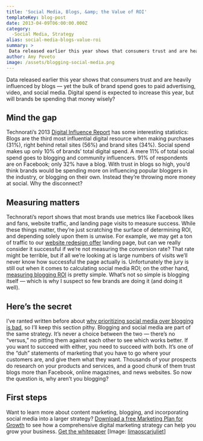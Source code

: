 ```yaml
---
title: 'Social Media, Blogs, &amp; the Value of ROI'
templateKey: blog-post
date: 2013-04-09T06:00:00.000Z
category: 
  -Social Media, Strategy
alias: social-media-blogs-value-roi
summary: > 
 Data released earlier this year shows that consumers trust and are heavily influenced by blogs — yet the bulk of brand spend goes to paid advertising, video, and social media. Digital spend is expected to increase this year, but will brands be spending that money wisely?
author: Amy Peveto
image: /assets/blogging-social-media.png
---
```


Data released earlier this year shows that consumers trust and are heavily influenced by blogs — yet the bulk of brand spend goes to paid advertising, video, and social media. Digital spend is expected to increase this year, but will brands be spending that money wisely?

Mind the gap
------------

Technorati’s 2013 [Digital Influence Report](http://technoratimedia.com/report/) has some interesting statistics: Blogs are the third most influential digital resource when making purchases (31%), right behind retail sites (56%) and brand sites (34%). Social spend makes up only 10% of brands’ total digital spend. A mere 11% of total social spend goes to blogging and community influencers. 91% of respondents are on Facebook; only 32% have a blog. With trust in blogs so high, you’d think brands would be spending more on influencing popular bloggers in the industry, or blogging on their own. Instead they’re throwing more money at social. Why the disconnect?

Measuring matters
-----------------

Technorati’s report shows that most brands use metrics like Facebook likes and fans, website traffic, and landing page visits to measure success. While these things matter, they’re just scratching the surface of determining ROI, and depending solely upon them is unwise. For example, we may get a ton of traffic to our [website redesign offer](/we-redesign-bad-websites) landing page, but can we really consider it successful if we’re not measuring the conversion rate? That rate might be terrible, but if all we’re looking at is large numbers of visits we’ll never know how successful the page actually is. Unfortunately the jury is still out when it comes to calculating social media ROI; on the other hand, [measuring blogging ROI](http://www.convinceandconvert.com/social-media-measurement/calculate-your-blogging-roi-in-9-steps) is pretty simple. What’s not so simple is blogging itself — which is why I suspect so few brands are doing it (and doing it well).

Here’s the secret
-----------------

I’ve ranted written before about [why prioritizing social media over blogging is bad](/blog/04/30/2012/why-dropping-your-blog-facebook-bad-idea), so I’ll keep this section pithy. Blogging and social media are part of the same strategy. It’s never a choice between the two — there’s no “versus,” no pitting them against each other to see which works better. If you want to succeed with either, you need to succeed with both. It’s one of the “duh” statements of marketing that you have to go where your customers are, and give them what they want. Thousands of your prospects do research on your products and services, and a good chunk of them trust blogs more than Facebook, online magazines, and news websites. So now the question is, why aren’t you blogging?

First steps
-----------

Want to learn more about content marketing, blogging, and incorporating social media into a larger strategy? [Download a free Marketing Plan for Growth](/marketing-plan-growth) to see how a comprehensive digital marketing strategy can help you grow your business. [Get the whitepaper](/marketing-plan-growth) \[Image: [limaoscarjuliet](http://www.flickr.com/photos/limaoscarjuliet/3305886294/)\]